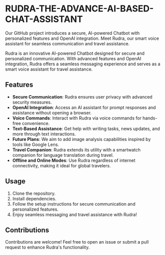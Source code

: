 # RUDRA-THE-ADVANCE-AI-BASED-CHAT-ASSISTANT
Our GitHub project introduces a secure, AI-powered Chatbot with personalized features and OpenAI integration. Meet Rudra, our smart voice assistant for seamless communication and travel assistance.

Rudra is an innovative AI-powered Chatbot designed for secure and personalized communication. With advanced features and OpenAI integration, Rudra offers a seamless messaging experience and serves as a smart voice assistant for travel assistance.

## Features

- **Secure Communication**: Rudra ensures user privacy with advanced security measures.
- **OpenAI Integration**: Access an AI assistant for prompt responses and assistance without opening a browser.
- **Voice Commands**: Interact with Rudra via voice commands for hands-free convenience.
- **Text-Based Assistance**: Get help with writing tasks, news updates, and more through text interactions.
- **Future Plans**: We aim to add image analysis capabilities inspired by tools like Google Lens.
- **Travel Companion**: Rudra extends its utility with a smartwatch companion for language translation during travel.
- **Offline and Online Modes**: Use Rudra regardless of internet connectivity, making it ideal for global travelers.

## Usage

1. Clone the repository.
2. Install dependencies.
3. Follow the setup instructions for secure communication and personalized features.
4. Enjoy seamless messaging and travel assistance with Rudra!

## Contributions

Contributions are welcome! Feel free to open an issue or submit a pull request to enhance Rudra's functionality.



